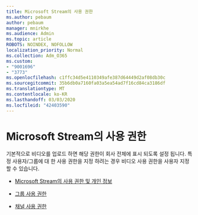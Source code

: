 ```yaml
---
title: Microsoft Stream의 사용 권한
ms.author: pebaum
author: pebaum
manager: mnirkhe
ms.audience: Admin
ms.topic: article
ROBOTS: NOINDEX, NOFOLLOW
localization_priority: Normal
ms.collection: Adm_O365
ms.custom:
- "9001696"
- "3773"
ms.openlocfilehash: c1ffc34d5e4110349afe387d64449d2af08db30c
ms.sourcegitcommit: 35b6db0a7160fa03a5ea54ad7f16cd84ca3186df
ms.translationtype: MT
ms.contentlocale: ko-KR
ms.lasthandoff: 03/03/2020
ms.locfileid: "42403590"
---
```

# <a name="permissions-in-microsoft-stream"></a>Microsoft Stream의 사용 권한

기본적으로 비디오를 업로드 하면 해당 권한이 회사 전체에 표시 되도록 설정 됩니다. 특정 사용자/그룹에 대 한 사용 권한을 지정 하려는 경우 비디오 사용 권한을 사용자 지정할 수 있습니다.

- [Microsoft Stream의 사용 권한 및 개인 정보](https://docs.microsoft.com/stream/portal-permissions)

- [그룹 사용 권한](https://docs.microsoft.com/stream/portal-permissions#group-permissions)

- [채널 사용 권한](https://docs.microsoft.com/stream/portal-permissions#channel-permissions)